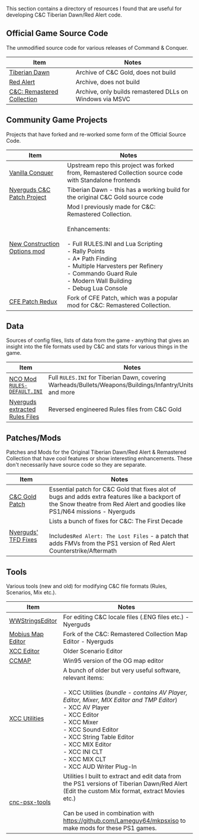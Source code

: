 This section contains a directory of resources I found that are useful for developing C&C Tiberian Dawn/Red Alert code.

## Official Game Source Code

The unmodified source code for various releases of Command & Conquer.

| Item                                                                                      | Notes                                                    |
| ----------------------------------------------------------------------------------------- | -------------------------------------------------------- |
| [Tiberian Dawn](https://github.com/electronicarts/CnC_Tiberian_Dawn)                      | Archive of C&C Gold, does not build                      |
| [Red Alert](https://github.com/electronicarts/CnC_Red_Alert)                              | Archive, does not build                                  |
| [C&C: Remastered Collection](https://github.com/electronicarts/CnC_Remastered_Collection) | Archive, only builds remastered DLLs on Windows via MSVC |
## Community Game Projects

Projects that have forked and re-worked some form of the Official Source Code.

| Item                                                                          | Notes                                                                                                                                                                                                                                                                                |
| ----------------------------------------------------------------------------- | ------------------------------------------------------------------------------------------------------------------------------------------------------------------------------------------------------------------------------------------------------------------------------------ |
| [Vanilla Conquer](https://github.com/TheAssemblyArmada/Vanilla-Conquer)       | Upstream repo this project was forked from, Remastered Collection source code with Standalone frontends                                                                                                                                                                              |
| [Nyerguds C&C Patch Project](https://github.com/Nyerguds/CnC_Tiberian_Dawn)   | Tiberian Dawn - this has a working build for the original C&C Gold source code                                                                                                                                                                                                       |
| [New Construction Options mod](https://github.com/djfdyuruiry/cnc-td-nco-mod) | Mod I previously made for C&C: Remastered Collection. <br><br>Enhancements:<br><br>- Full RULES.INI and Lua Scripting<br>- Rally Points  <br>- A* Path Finding  <br>- Multiple Harvesters per Refinery  <br>- Commando Guard Rule  <br>- Modern Wall Building<br>- Debug Lua Console |
| [CFE Patch Redux](https://github.com/ChthonVII/CnC_Remastered_Collection)     | Fork of CFE Patch, which was a popular mod for C&C: Remastered Collection.                                                                                                                                                                                                           |
## Data

Sources of config files, lists of data from the game - anything that gives an insight into the file formats used by C&C and stats for various things in the game.

| Item                                                                                                            | Notes                                                                                                            |
| --------------------------------------------------------------------------------------------------------------- | ---------------------------------------------------------------------------------------------------------------- |
| [NCO Mod `RULES-DEFAULT.INI`](https://github.com/djfdyuruiry/cnc-td-nco-mod/blob/master/game/RULES-DEFAULT.INI) | Full `RULES.INI` for Tiberian Dawn, covering Warheads/Bullets/Weapons/Buildings/Infantry/Units/Aircraft and more |
| [Nyerguds extracted Rules Files](http://nyerguds.arsaneus-design.com/cnc95upd/inirules/)                        | Reversed engineered Rules files from C&C Gold                                                                    |
## Patches/Mods

Patches and Mods for the Original Tiberian Dawn/Red Alert & Remastered Collection that have cool features or show interesting enhancements. These don't necessarily have source code so they are separate.

| Item                                                                             | Notes                                                                                                                                                                          |
| -------------------------------------------------------------------------------- | ------------------------------------------------------------------------------------------------------------------------------------------------------------------------------ |
| [C&C Gold Patch](http://nyerguds.arsaneus-design.com/cnc95upd/)                  | Essential patch for C&C Gold that fixes alot of bugs and adds extra features like a backport of the Snow theatre from Red Alert and goodies like PS1/N64 missions - Nyerguds   |
| [Nyerguds' TFD Fixes](http://nyerguds.arsaneus-design.com/cncstuff/0_files.html) | Lists a bunch of fixes for C&C: The First Decade<br><br>Includes`Red Alert: The Lost Files` - a patch that adds FMVs from the PS1 version of Red Alert Counterstrike/Aftermath |
## Tools

Various tools (new and old) for modifying C&C file formats (Rules, Scenarios, Mix etc.).

| Item                                                                                       | Notes                                                                                                                                                                                                                                                                                                                                              |
| ------------------------------------------------------------------------------------------ | -------------------------------------------------------------------------------------------------------------------------------------------------------------------------------------------------------------------------------------------------------------------------------------------------------------------------------------------------- |
| [WWStringsEditor](http://nyerguds.arsaneus-design.com/project_stuff/2018/WWStringsEditor/) | For editing C&C locale files (.ENG files etc.) - Nyerguds                                                                                                                                                                                                                                                                                          |
| [Mobius Map Editor](https://github.com/Nyerguds/MobiusMapEditor)                           | Fork of the C&C: Remastered Collection Map Editor - Nyerguds                                                                                                                                                                                                                                                                                       |
| [XCC Editor](https://cnc-comm.com/command-and-conquer/downloads/map-editors/ccmap)         | Older Scenario Editor                                                                                                                                                                                                                                                                                                                              |
| [CCMAP](https://cnc-comm.com/command-and-conquer/downloads/map-editors/ccmap)              | Win95 version of the OG map editor                                                                                                                                                                                                                                                                                                                 |
| [XCC Utilities](https://xhp.xwis.net/utilities/)                                           | A bunch of older but very useful software, relevant items:<br><br>- XCC Utilities (*bundle - contains AV Player, Editor, Mixer, MIX Editor and TMP Editor*)<br>- XCC AV Player<br>- XCC Editor<br>- XCC Mixer<br>- XCC Sound Editor<br>- XCC String Table Editor<br>- XCC MIX Editor<br>- XCC INI CLT<br>- XCC MIX CLT<br>- XCC AUD Writer Plug-In |
| [cnc-psx-tools](https://github.com/djfdyuruiry/cnc-psx-tools)                              | Utilities I built to extract and edit data from the PS1 versions of Tiberian Dawn/Red Alert (Edit the custom Mix format, extract Movies etc.)<br><br>Can be used in combination with https://github.com/Lameguy64/mkpsxiso to make mods for these PS1 games.                                                                                       |
